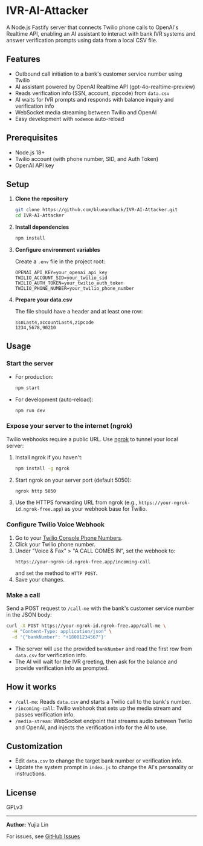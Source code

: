 # IVR-AI-Attacker

A Node.js Fastify server that connects Twilio phone calls to OpenAI's Realtime API, enabling an AI assistant to interact with bank IVR systems and answer verification prompts using data from a local CSV file.

## Features

- Outbound call initiation to a bank's customer service number using Twilio
- AI assistant powered by OpenAI Realtime API (gpt-4o-realtime-preview)
- Reads verification info (SSN, account, zipcode) from `data.csv`
- AI waits for IVR prompts and responds with balance inquiry and verification info
- WebSocket media streaming between Twilio and OpenAI
- Easy development with `nodemon` auto-reload

## Prerequisites

- Node.js 18+
- Twilio account (with phone number, SID, and Auth Token)
- OpenAI API key

## Setup

1. **Clone the repository**

   ```sh
   git clone https://github.com/blueandhack/IVR-AI-Attacker.git
   cd IVR-AI-Attacker
   ```

2. **Install dependencies**

   ```sh
   npm install
   ```

3. **Configure environment variables**

   Create a `.env` file in the project root:

   ```env
   OPENAI_API_KEY=your_openai_api_key
   TWILIO_ACCOUNT_SID=your_twilio_sid
   TWILIO_AUTH_TOKEN=your_twilio_auth_token
   TWILIO_PHONE_NUMBER=your_twilio_phone_number
   ```

4. **Prepare your data.csv**

   The file should have a header and at least one row:

   ```csv
   ssnLast4,accountLast4,zipcode
   1234,5678,90210
   ```

## Usage


### Start the server

- For production:
  ```sh
  npm start
  ```
- For development (auto-reload):
  ```sh
  npm run dev
  ```

### Expose your server to the internet (ngrok)

Twilio webhooks require a public URL. Use [ngrok](https://ngrok.com/) to tunnel your local server:

1. Install ngrok if you haven't:
   ```sh
   npm install -g ngrok
   ```
2. Start ngrok on your server port (default 5050):
   ```sh
   ngrok http 5050
   ```

3. Use the HTTPS forwarding URL from ngrok (e.g., `https://your-ngrok-id.ngrok-free.app`) as your webhook base for Twilio.

### Configure Twilio Voice Webhook

1. Go to your [Twilio Console Phone Numbers](https://www.twilio.com/console/phone-numbers/incoming).
2. Click your Twilio phone number.
3. Under "Voice & Fax" > "A CALL COMES IN", set the webhook to:
   ```
   https://your-ngrok-id.ngrok-free.app/incoming-call
   ```
   and set the method to `HTTP POST`.
4. Save your changes.


### Make a call

Send a POST request to `/call-me` with the bank's customer service number in the JSON body:

```sh
curl -X POST https://your-ngrok-id.ngrok-free.app/call-me \
  -H "Content-Type: application/json" \
  -d '{"bankNumber": "+18001234567"}'
```

- The server will use the provided `bankNumber` and read the first row from `data.csv` for verification info.
- The AI will wait for the IVR greeting, then ask for the balance and provide verification info as prompted.

## How it works

- `/call-me`: Reads `data.csv` and starts a Twilio call to the bank's number.
- `/incoming-call`: Twilio webhook that sets up the media stream and passes verification info.
- `/media-stream`: WebSocket endpoint that streams audio between Twilio and OpenAI, and injects the verification info for the AI to use.

## Customization

- Edit `data.csv` to change the target bank number or verification info.
- Update the system prompt in `index.js` to change the AI's personality or instructions.

## License

GPLv3

---

**Author:** Yujia Lin

For issues, see [GitHub Issues](https://github.com/blueandhack/IVR-AI-Attacker/issues)
